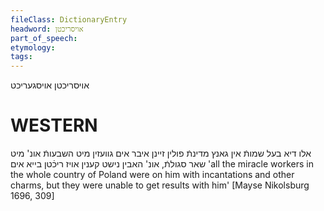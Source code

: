 ```yaml
---
fileClass: DictionaryEntry
headword: אויסריכטן
part_of_speech: 
etymology: 
tags: 
---
```

אויסריכטן
אויסגעריכט

WESTERN
========

אלו דיא בעל שמותֿ אין גאנץ מדינתֿ פולין זיינן איבר אים גוועזין מיט השבעותֿ אונ' מיט שאר סגולתֿ, אונ' האבין נישט קענין אויז ריכֿטן בייא אים
'all the miracle workers in the whole country of Poland were on him with incantations and other charms, but they were unable to get results with him'
[Mayse Nikolsburg 1696, 309]